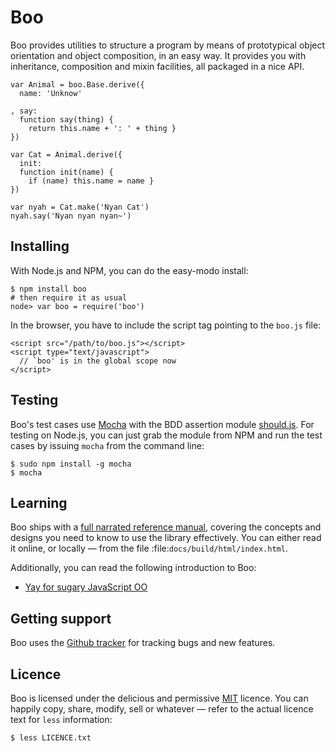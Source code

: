 Boo
===

Boo provides utilities to structure a program by means of prototypical
object orientation and object composition, in an easy way. It provides
you with inheritance, composition and mixin facilities, all packaged in
a nice API.

    var Animal = boo.Base.derive({
      name: 'Unknow'
    
    , say:
      function say(thing) {
        return this.name + ': ' + thing }
    })
    
    var Cat = Animal.derive({
      init:
      function init(name) {
        if (name) this.name = name }
    })
    
    var nyah = Cat.make('Nyan Cat')
    nyah.say('Nyan nyan nyan~')


Installing
----------

With Node.js and NPM, you can do the easy-modo install:

    $ npm install boo
    # then require it as usual
    node> var boo = require('boo')

In the browser, you have to include the script tag pointing to the
`boo.js` file:

    <script src="/path/to/boo.js"></script>
    <script type="text/javascript">
      // `boo' is in the global scope now
    </script>


Testing
-------

Boo's test cases use [Mocha][] with the BDD assertion module
[should.js][]. For testing on Node.js, you can just grab the module from
NPM and run the test cases by issuing `mocha` from the command line:

    $ sudo npm install -g mocha
    $ mocha

[Mocha]: visionmedia.github.com/mocha/
[should.js]: https://github.com/visionmedia/should.js


Learning
--------

Boo ships with a [full narrated reference manual][ref], covering the
concepts and designs you need to know to use the library effectively.
You can either read it online, or locally — from the file
:file:`docs/build/html/index.html`. 

Additionally, you can read the following introduction to Boo:

- [Yay for sugary JavaScript OO][intro]


[ref]: http://killdream.github.com/boo
[intro]: http://killdream.github.com/blog/2011/11/for-sugary-object-oriented-js/index.html


Getting support
---------------

Boo uses the [Github tracker][] for tracking bugs and new features.

[Github tracker]: https://github.com/Orphoundation/boo/issues


Licence
-------

Boo is licensed under the delicious and permissive [MIT][] licence. You
can happily copy, share, modify, sell or whatever — refer to the actual
licence text for `less` information:

    $ less LICENCE.txt

[MIT]: https://github.com/Orphoundation/boo/raw/master/LICENCE.txt
